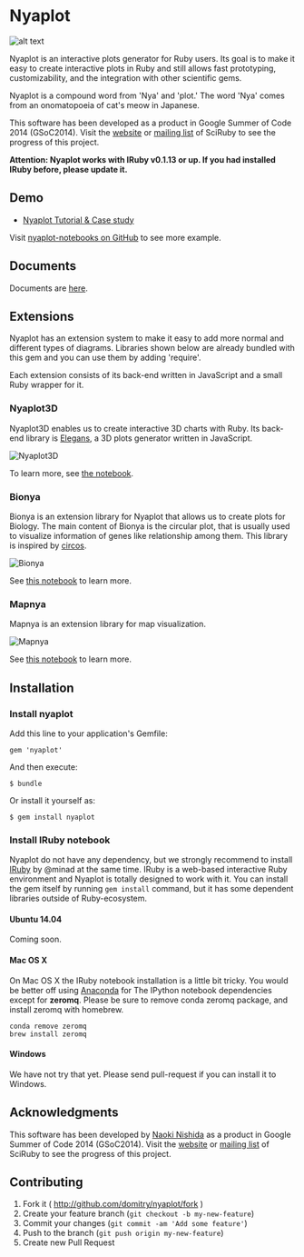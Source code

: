 # Nyaplot
![alt text](https://dl.dropboxusercontent.com/u/47978121/gsoc/nya_top.png)

Nyaplot is an interactive plots generator for Ruby users. Its goal is to make it easy to create interactive plots in Ruby and still allows fast prototyping, customizability, and the integration with other scientific gems.

Nyaplot is a compound word from 'Nya' and 'plot.' The word 'Nya' comes from an onomatopoeia of cat's meow in Japanese.

This software has been developed as a product in Google Summer of Code 2014 (GSoC2014). Visit the [website]((http://sciruby.com/blog/)) or [mailing list](https://groups.google.com/forum/#!forum/sciruby-dev) of SciRuby to see the progress of this project.

**Attention: Nyaplot works with IRuby v0.1.13 or up. If you had installed IRuby before, please update it.**

## Demo

+ [Nyaplot Tutorial & Case study](http://nbviewer.ipython.org/github/domitry/nyaplot/blob/master/examples/notebook/Index.ipynb)

Visit [nyaplot-notebooks on GitHub](https://github.com/domitry/nyaplot-notebooks) to see more example.

## Documents

Documents are [here](http://rubydoc.info/github/domitry/nyaplot/master/frames).

## Extensions

Nyaplot has an extension system to make it easy to add more normal and different types of diagrams.
Libraries shown below are already bundled with this gem and you can use them by adding 'require'.

Each extension consists of its back-end written in JavaScript and a small Ruby wrapper for it. 

### Nyaplot3D

Nyaplot3D enables us to create interactive 3D charts with Ruby.
Its back-end library is [Elegans](https://github.com/domitry/elegans), a 3D plots generator written in JavaScript.

![Nyaplot3D](https://dl.dropboxusercontent.com/u/47978121/gsoc/nyaplot3d_top.png)

To learn more, see [the notebook](http://nbviewer.ipython.org/github/domitry/Nyaplot/blob/master/examples/notebook/3DPlot.ipynb).

### Bionya

Bionya is an extension library for Nyaplot that allows us to create plots for Biology. The main content of Bionya is the circular plot, that is usually used to visualize information of genes like relationship among them. This library is inspired by [circos](http://circos.ca/).

![Bionya](https://dl.dropboxusercontent.com/u/47978121/gsoc/bionya_top.png)

See [this notebook](http://nbviewer.ipython.org/github/domitry/nyaplot/blob/master/examples/notebook/Bionya.ipynb) to learn more.

### Mapnya

Mapnya is an extension library for map visualization.

![Mapnya](https://dl.dropboxusercontent.com/u/47978121/gsoc/mapnya_top.png)

See [this notebook](http://nbviewer.ipython.org/github/domitry/nyaplot/blob/master/examples/notebook/Mapnya.ipynb) to learn more.

## Installation
### Install nyaplot
<!--
### Build and install nyaplot
This gem is still under development and is not registered to RubyGems.org. Therefore clone this repository and build gem by yourself to try it.

Clone this repository:

    git clone git@github.com:domitry/nyaplot.git
    
And then build and install using gem command:

    cd nyaplot
    gem build nyaplot.gemspec
    gem install nyaplot-0.0.1.gem
-->

Add this line to your application's Gemfile:

    gem 'nyaplot'

And then execute:

    $ bundle

Or install it yourself as:

    $ gem install nyaplot


### Install IRuby notebook
Nyaplot do not have any dependency, but we strongly recommend to install [IRuby](https://github.com/minad/iruby) by @minad at the same time.
IRuby is a web-based interactive Ruby environment and Nyaplot is totally designed to work with it.
You can install the gem itself by running `gem install` command, but it has some dependent libraries outside of Ruby-ecosystem.

#### Ubuntu 14.04

Coming soon.

#### Mac OS X

On Mac OS X the IRuby notebook installation is a little bit tricky.
You would be better off using [Anaconda](https://store.continuum.io/cshop/anaconda/) for The IPython notebook dependencies except for **zeromq**.
Please be sure to remove conda zeromq package, and install zeromq with homebrew.

```shell
conda remove zeromq
brew install zeromq
```

#### Windows

We have not try that yet. Please send pull-request if you can install it to Windows.

## Acknowledgments

This software has been developed by [Naoki Nishida](https://github.com/domitry) as a product in Google Summer of Code 2014 (GSoC2014). Visit the [website]((http://sciruby.com/blog/)) or [mailing list](https://groups.google.com/forum/#!forum/sciruby-dev) of SciRuby to see the progress of this project.


## Contributing

1. Fork it ( http://github.com/domitry/nyaplot/fork )
2. Create your feature branch (`git checkout -b my-new-feature`)
3. Commit your changes (`git commit -am 'Add some feature'`)
4. Push to the branch (`git push origin my-new-feature`)
5. Create new Pull Request
